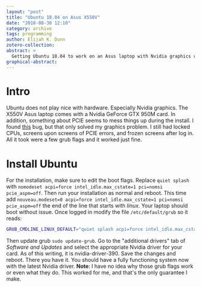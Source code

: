 ```yaml
---
layout: "post"
title: "Ubuntu 18.04 on Asus X550V"
date: "2018-08-30 12:10"
category: archive
tags: programming
author: Elijah K. Dunn
zotero-collection:
abstract: >
  Getting Ubuntu 18.04 to work on an Asus laptop with Nvidia graphics using a few grub boot flags.
graphical-abstract:
---
```


# Intro
Ubuntu does not play nice with hardware. Especially Nvidia graphics. The X550V Asus laptop comes with a Nvidia GeForce GTX 950M card. In addition, something about PCIE seems to mess things up during the install. I found [this](https://bugs.launchpad.net/ubuntu/+source/ubiquity/+bug/1767594) bug, but that only solved my graphics problem. I still had locked CPUs, screens upon screens of PCIE errors, and frozen screens after log in. All it took were a few grub flags and it worked just fine.

# Install Ubuntu
For the installation, make sure to edit the boot flags. Replace ```quiet splash``` with ```nomodeset acpi=force intel_idle.max_cstate=1 pci=nomsi pcie_aspm=off```. Then run your installation as normal and reboot. This time add ```nouveau.modeset=0 acpi=force intel_idle.max_cstate=1 pci=nomsi pcie_aspm=off``` the end of the line that starts with *linux*. Your laptop should boot without issue. Once logged in modify the file ```/etc/default/grub``` so it reads:
```bash
GRUB_CMDLINE_LINUX_DEFAULT="quiet splash acpi=force intel_idle.max_cstate=1 pci=nomsi pcie_aspm=off"
```
Then update grub ```sudo update-grub```.
Go to the "additional drivers" tab of *Software and Updates* and select the appropriate Nvidia driver for your card. As of this writing, it is nvidia-driver-390. Save the changes and reboot.
There you have it. You should have a fully functioning system now with the latest Nvidia driver.
**Note**: I have no idea why those grub flags work or even what they do. This worked for me, and that's the only guarantee I make.
